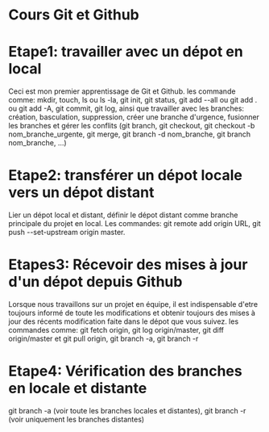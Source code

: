 # Cours Git et Github

# Etape1: travailler avec un dépot en local
Ceci est mon premier apprentissage de Git et Github. les commande comme: mkdir, touch, ls ou ls -la, git init, git status, git add --all ou git add . ou git add -A, git commit, git log, ainsi que travailler avec les branches: création, basculation, suppression, créer une branche d'urgence, fusionner les branches et gérer les conflits (git branch, git checkout, git checkout -b nom_branche_urgente, git merge, git branch -d nom_branche, git branch nom_branche, ...)
# Etape2: transférer un dépot locale vers un dépot distant
Lier un dépot local et distant, définir le dépot distant comme branche principale du projet en local. Les commandes: git remote add origin URL, git push --set-upstream origin master.
# Etapes3: Récevoir des mises à jour d'un dépot depuis Github
Lorsque nous travaillons sur un projet en équipe, il est indispensable d'etre toujours informé de toute les modifications et obtenir toujours des mises à jour des récents modification faite dans le dépot que vous suivez. les commandes comme: git fetch origin, git log origin/master, git diff origin/master et git pull origin, git branch -a, git branch -r
# Etape4: Vérification des branches en locale et distante
git branch -a (voir toute les branches locales et distantes), git branch -r (voir uniquement les branches distantes)